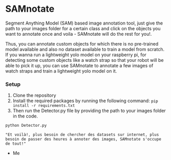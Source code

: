 # SAMnotate
Segment Anything Model (SAM) based image annotation tool, just give the path to your images folder for a certain class and click on the objects you want to annotate once and voila - SAMnotate will do the rest for you!.

Thus, you can annotate custom objects for which there is no pre-trained model available and also no dataset available to train a model from scratch. If you wanna run a lightweight yolo model on your raspberry pi, for detecting some custom objects like a watch strap so that your robot will be able to pick it up, you can use SAMnotate to annotate a few images of watch straps and train a lightweight yolo model on it.
### Setup
1. Clone the repository
2. Install the required packages by running the following command:
```pip install -r requirements.txt```
3. Then run the Detector.py file by providing the path to your images folder in the code.
```bash
python Detector.py
```

`"Et voilà!, plus besoin de chercher des datasets sur internet, plus besoin de passer des heures à annoter des images, SAMnotate s'occupe de tout!"`
- Me
